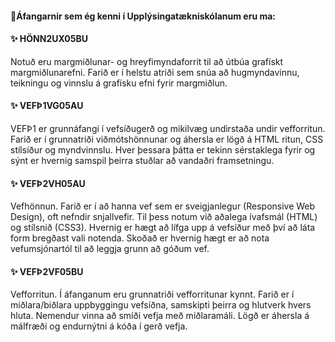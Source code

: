 ####  👋Áfangarnir sem ég kenni í Upplýsingatækniskólanum eru ma:

####  ✨ HÖNN2UX05BU
Notuð eru margmiðlunar- og hreyfimyndaforrit til að útbúa grafískt margmiðlunarefni. Farið er í
helstu atriði sem snúa að hugmyndavinnu, teikningu og vinnslu á grafísku efni fyrir margmiðlun. 

####  ✨ VEFÞ1VG05AU
VEFÞ1 er grunnáfangi í vefsíðugerð og mikilvæg undirstaða undir vefforritun. Farið er í grunnatriði viðmótshönnunar og áhersla er lögð á HTML ritun, CSS stílsíður og myndvinnslu. Hver þessara þátta er tekinn sérstaklega fyrir og sýnt er hvernig samspil þeirra stuðlar að vandaðri framsetningu.

####  ✨ VEFÞ2VH05AU
Vefhönnun. Farið er í að hanna vef sem er sveigjanlegur (Responsive Web Design), oft nefndir snjallvefir. Til þess notum við aðalega ívafsmál (HTML) og stílsnið (CSS3). Hvernig er hægt að lífga upp á vefsíður með því að láta form bregðast vali notenda. Skoðað er hvernig hægt er að nota vefumsjónartól til að leggja grunn að góðum vef.

####  ✨ VEFÞ2VF05BU
Vefforritun. Í áfanganum eru grunnatriði vefforritunar kynnt. Farið er í miðlara/biðlara uppbyggingu vefsíðna, samskipti þeirra og hlutverk hvers hluta. Nemendur vinna að smíði vefja með miðlaramáli. Lögð er áhersla á málfræði og endurnýtni á kóða í gerð vefja.

<!--
### Hi there


- 🔭 Í vinnslu ...

- 🌱 I’m currently learning ...
- 👯 I’m looking to collaborate on ...
- 🤔 I’m looking for help with ...
- 💬 Ask me about ...
- 📫 How to reach me: ...
- 😄 Pronouns: ...
- ⚡ Fun fact: ...
-->

